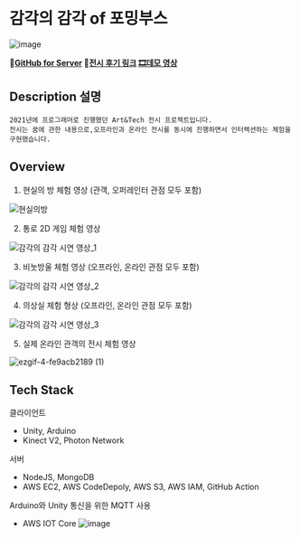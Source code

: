 # 감각의 감각 of 포밍부스
![image](https://github.com/sleesm/formingbooth_server/assets/60386794/905b44d1-80d4-46a1-a7ed-f2683c9e13db)

**👀[GitHub for Server](https://github.com/sleesm/formingbooth_server) 🎫[전시 후기 링크](https://blog.naver.com/mcstkorea/222657513913) [🎞데모 영상](https://file.notion.so/f/s/7c57d6cb-0bd1-45a9-ba8b-5efe0ed24e31/%EA%B0%90%EA%B0%81%EC%9D%98_%EA%B0%90%EA%B0%81_%EC%8B%9C%EC%97%B0_%EC%98%81%EC%83%81.mp4?id=24e9eb84-7c8e-428f-9c1b-1063c8e4c381&table=block&spaceId=f833c68d-6d0d-4322-a6fd-0beb1962db26&expirationTimestamp=1692712800000&signature=WQV76HgAnaHAveYlFTJllLYbRCXY4eQ59lTMXKHnXgo&downloadName=%EA%B0%90%EA%B0%81%EC%9D%98+%EA%B0%90%EA%B0%81+%EC%8B%9C%EC%97%B0+%EC%98%81%EC%83%81.mp4)**


## Description 설명
```
2021년에 프로그래머로 진행했던 Art&Tech 전시 프로젝트입니다.
전시는 꿈에 관한 내용으로,오프라인과 온라인 전시를 동시에 진행하면서 인터렉션하는 체험을 구현했습니다.
```

## Overview 
1. 현실의 방 체험 영상 (관객, 오퍼레인터 관점 모두 포함)

![현실의방](https://github.com/sleesm/FormingBoothForServer/assets/60386794/4bd829b7-719c-4981-936c-5d92fb0907ad)

2. 통로 2D 게임 체험 영상

![감각의 감각 시연 영상_1](https://github.com/sleesm/FormingBoothForServer/assets/60386794/d9f10113-460f-4d97-a46c-d55e8e0c988b)

3. 비눗방울 체험 영상 (오프라인, 온라인 관점 모두 포함)

![감각의 감각 시연 영상_2](https://github.com/sleesm/FormingBoothForServer/assets/60386794/2e81b60c-8d78-44ce-8275-332496a71434)

4. 의상실 체험 형상 (오프라인, 온라인 관점 모두 포함)

![감각의 감각 시연 영상_3](https://github.com/sleesm/FormingBoothForServer/assets/60386794/18c7402d-e817-4a25-b612-f134dda2ef42)

5. 실제 온라인 관객의 전시 체험 영상

![ezgif-4-fe9acb2189 (1)](https://github.com/sleesm/FormingBoothForServer/assets/60386794/6ea76314-8bf4-4929-b8d1-7ebd090c07cd)


## Tech Stack
클라이언트 
- Unity, Arduino
- Kinect V2, Photon Network

서버
- NodeJS, MongoDB
- AWS EC2, AWS CodeDepoly, AWS S3, AWS IAM, GitHub Action

Arduino와 Unity 통신을 위한 MQTT 사용
- AWS IOT Core
![image](https://github.com/sleesm/FormingBoothForServer/assets/60386794/628cf1e3-e3e6-4707-8d28-5519c82e211f)

